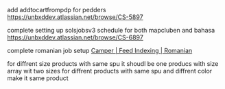 add addtocartfrompdp for pedders
https://unbxddev.atlassian.net/browse/CS-5897


complete setting up solsjobsv3 schedule for both mapcluben and bahasa
https://unbxddev.atlassian.net/browse/CS-6897



complete romanian job setup
[Camper | Feed Indexing | Romanian](https://unbxddev.atlassian.net/browse/CS-7033)



for diffrent size products with same spu it shoudl be one producs with size array wit two sizes
for diffrent products with same spu and diffrent color make it same product 
